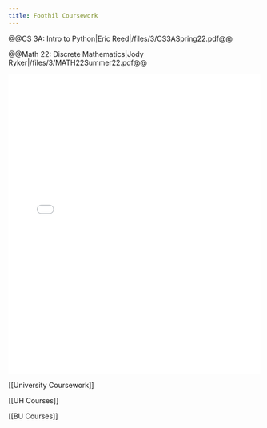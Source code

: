 ```yaml
---
title: Foothil Coursework
---
```


@@CS 3A: Intro to Python|Eric Reed|/files/3/CS3ASpring22.pdf@@

@@Math 22: Discrete Mathematics|Jody Ryker|/files/3/MATH22Summer22.pdf@@

<embed src="/files/Foothill_Transcript.pdf" type="application/pdf" width="100%" height="600px" />

[[University Coursework]]

[[UH Courses]]

[[BU Courses]]
